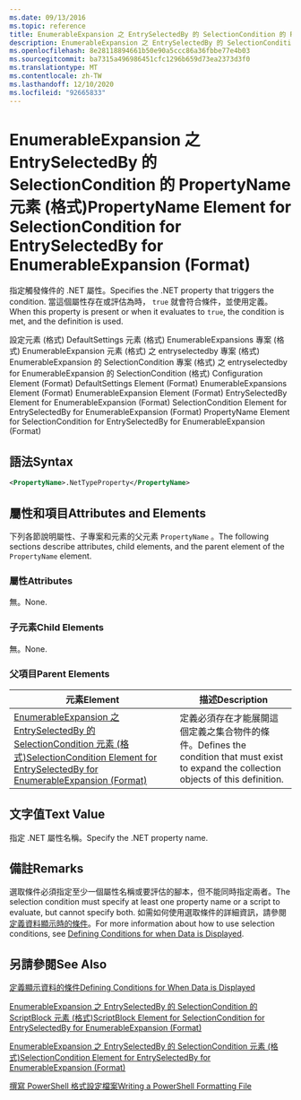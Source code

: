 ```yaml
---
ms.date: 09/13/2016
ms.topic: reference
title: EnumerableExpansion 之 EntrySelectedBy 的 SelectionCondition 的 PropertyName 元素 (格式)
description: EnumerableExpansion 之 EntrySelectedBy 的 SelectionCondition 的 PropertyName 元素 (格式)
ms.openlocfilehash: 8e28118894661b50e90a5ccc86a36fbbe77e4b03
ms.sourcegitcommit: ba7315a496986451cfc1296b659d73ea2373d3f0
ms.translationtype: MT
ms.contentlocale: zh-TW
ms.lasthandoff: 12/10/2020
ms.locfileid: "92665833"
---
```

# <a name="propertyname-element-for-selectioncondition-for-entryselectedby-for-enumerableexpansion-format"></a><span data-ttu-id="e2a2f-103">EnumerableExpansion 之 EntrySelectedBy 的 SelectionCondition 的 PropertyName 元素 (格式)</span><span class="sxs-lookup"><span data-stu-id="e2a2f-103">PropertyName Element for SelectionCondition for EntrySelectedBy for EnumerableExpansion (Format)</span></span>

<span data-ttu-id="e2a2f-104">指定觸發條件的 .NET 屬性。</span><span class="sxs-lookup"><span data-stu-id="e2a2f-104">Specifies the .NET property that triggers the condition.</span></span> <span data-ttu-id="e2a2f-105">當這個屬性存在或評估為時， `true` 就會符合條件，並使用定義。</span><span class="sxs-lookup"><span data-stu-id="e2a2f-105">When this property is present or when it evaluates to `true`, the condition is met, and the definition is used.</span></span>

<span data-ttu-id="e2a2f-106">設定元素 (格式) DefaultSettings 元素 (格式) EnumerableExpansions 專案 (格式) EnumerableExpansion 元素 (格式) 之 entryselectedby 專案 (格式) EnumerableExpansion 的 SelectionCondition 專案 (格式) 之 entryselectedby for EnumerableExpansion 的 SelectionCondition (格式) </span><span class="sxs-lookup"><span data-stu-id="e2a2f-106">Configuration Element (Format) DefaultSettings Element (Format) EnumerableExpansions Element (Format) EnumerableExpansion Element (Format) EntrySelectedBy Element for EnumerableExpansion (Format) SelectionCondition Element for EntrySelectedBy for EnumerableExpansion (Format) PropertyName Element for SelectionCondition for EntrySelectedBy for EnumerableExpansion (Format)</span></span>

## <a name="syntax"></a><span data-ttu-id="e2a2f-107">語法</span><span class="sxs-lookup"><span data-stu-id="e2a2f-107">Syntax</span></span>

```xml
<PropertyName>.NetTypeProperty</PropertyName>
```

## <a name="attributes-and-elements"></a><span data-ttu-id="e2a2f-108">屬性和項目</span><span class="sxs-lookup"><span data-stu-id="e2a2f-108">Attributes and Elements</span></span>

<span data-ttu-id="e2a2f-109">下列各節說明屬性、子專案和元素的父元素 `PropertyName` 。</span><span class="sxs-lookup"><span data-stu-id="e2a2f-109">The following sections describe attributes, child elements, and the parent element of the `PropertyName` element.</span></span>

### <a name="attributes"></a><span data-ttu-id="e2a2f-110">屬性</span><span class="sxs-lookup"><span data-stu-id="e2a2f-110">Attributes</span></span>

<span data-ttu-id="e2a2f-111">無。</span><span class="sxs-lookup"><span data-stu-id="e2a2f-111">None.</span></span>

### <a name="child-elements"></a><span data-ttu-id="e2a2f-112">子元素</span><span class="sxs-lookup"><span data-stu-id="e2a2f-112">Child Elements</span></span>

<span data-ttu-id="e2a2f-113">無。</span><span class="sxs-lookup"><span data-stu-id="e2a2f-113">None.</span></span>

### <a name="parent-elements"></a><span data-ttu-id="e2a2f-114">父項目</span><span class="sxs-lookup"><span data-stu-id="e2a2f-114">Parent Elements</span></span>

|<span data-ttu-id="e2a2f-115">元素</span><span class="sxs-lookup"><span data-stu-id="e2a2f-115">Element</span></span>|<span data-ttu-id="e2a2f-116">描述</span><span class="sxs-lookup"><span data-stu-id="e2a2f-116">Description</span></span>|
|-------------|-----------------|
|[<span data-ttu-id="e2a2f-117">EnumerableExpansion 之 EntrySelectedBy 的 SelectionCondition 元素 (格式)</span><span class="sxs-lookup"><span data-stu-id="e2a2f-117">SelectionCondition Element for EntrySelectedBy for EnumerableExpansion (Format)</span></span>](./selectioncondition-element-for-entryselectedby-for-enumerableexpansion-format.md)|<span data-ttu-id="e2a2f-118">定義必須存在才能展開這個定義之集合物件的條件。</span><span class="sxs-lookup"><span data-stu-id="e2a2f-118">Defines the condition that must exist to expand the collection objects of this definition.</span></span>|

## <a name="text-value"></a><span data-ttu-id="e2a2f-119">文字值</span><span class="sxs-lookup"><span data-stu-id="e2a2f-119">Text Value</span></span>

<span data-ttu-id="e2a2f-120">指定 .NET 屬性名稱。</span><span class="sxs-lookup"><span data-stu-id="e2a2f-120">Specify the .NET property name.</span></span>

## <a name="remarks"></a><span data-ttu-id="e2a2f-121">備註</span><span class="sxs-lookup"><span data-stu-id="e2a2f-121">Remarks</span></span>

<span data-ttu-id="e2a2f-122">選取條件必須指定至少一個屬性名稱或要評估的腳本，但不能同時指定兩者。</span><span class="sxs-lookup"><span data-stu-id="e2a2f-122">The selection condition must specify at least one property name or a script to evaluate, but cannot specify both.</span></span> <span data-ttu-id="e2a2f-123">如需如何使用選取條件的詳細資訊，請參閱 [定義資料顯示時的條件](./defining-conditions-for-displaying-data.md)。</span><span class="sxs-lookup"><span data-stu-id="e2a2f-123">For more information about how to use selection conditions, see [Defining Conditions for when Data is Displayed](./defining-conditions-for-displaying-data.md).</span></span>

## <a name="see-also"></a><span data-ttu-id="e2a2f-124">另請參閱</span><span class="sxs-lookup"><span data-stu-id="e2a2f-124">See Also</span></span>

[<span data-ttu-id="e2a2f-125">定義顯示資料的條件</span><span class="sxs-lookup"><span data-stu-id="e2a2f-125">Defining Conditions for When Data is Displayed</span></span>](./defining-conditions-for-displaying-data.md)

[<span data-ttu-id="e2a2f-126">EnumerableExpansion 之 EntrySelectedBy 的 SelectionCondition 的 ScriptBlock 元素 (格式)</span><span class="sxs-lookup"><span data-stu-id="e2a2f-126">ScriptBlock Element for SelectionCondition for EntrySelectedBy for EnumerableExpansion (Format)</span></span>](./scriptblock-element-for-selectioncondition-for-entryselectedby-for-enumerableexpansion-format.md)

[<span data-ttu-id="e2a2f-127">EnumerableExpansion 之 EntrySelectedBy 的 SelectionCondition 元素 (格式)</span><span class="sxs-lookup"><span data-stu-id="e2a2f-127">SelectionCondition Element for EntrySelectedBy for EnumerableExpansion (Format)</span></span>](./selectioncondition-element-for-entryselectedby-for-enumerableexpansion-format.md)

[<span data-ttu-id="e2a2f-128">撰寫 PowerShell 格式設定檔案</span><span class="sxs-lookup"><span data-stu-id="e2a2f-128">Writing a PowerShell Formatting File</span></span>](./writing-a-powershell-formatting-file.md)
